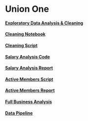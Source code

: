 # Union One

#### [Exploratory Data Analysis & Cleaning](eda.ipynb)

#### [Cleaning Notebook](cleaning.ipynb)

#### [Cleaning Script](cleaning-script.py)

#### [Salary Analysis Code](salary-analysis.ipynb)

#### [Salary Analysis Report](reports/salary-analysis.xlsx)

#### [Active Members Script](active-members-report-script.py)

#### [Active Members Report](reports/active-members-report.xlsx)

#### [Full Business Analysis](business-analysis.ipynb)

#### [Data Pipeline](data-pipeline/data-pipeline.ipynb)